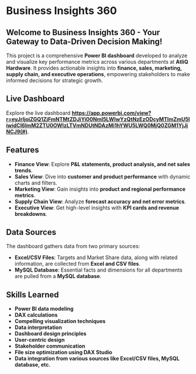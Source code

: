 # Business Insights 360

## Welcome to Business Insights 360 - Your Gateway to Data-Driven Decision Making!

This project is a comprehensive **Power BI dashboard** developed to analyze and visualize key performance metrics across various departments at **AtliQ Hardware**. It provides actionable insights into **finance, sales, marketing, supply chain, and executive operations**, empowering stakeholders to make informed decisions for strategic growth.

## Live Dashboard
Explore the live dashboard **https://app.powerbi.com/view?r=eyJrIjoiZGQ1ZjFmNTMtZDJiYi00NmI5LWIwYzQtNzEzODcyMTlmZmU5IiwidCI6ImM2ZTU0OWIzLTVmNDUtNDAzMi1hYWU5LWQ0MjQ0ZGM1YjJjNCJ9(#)**.

## Features
- **Finance View**: Explore **P&L statements, product analysis, and net sales trends**.
- **Sales View**: Dive into **customer and product performance** with dynamic charts and filters.
- **Marketing View**: Gain insights into **product and regional performance metrics**.
- **Supply Chain View**: Analyze **forecast accuracy and net error metrics**.
- **Executive View**: Get high-level insights with **KPI cards and revenue breakdowns**.

## Data Sources
The dashboard gathers data from two primary sources:

- **Excel/CSV Files**: Targets and Market Share data, along with related information, are collected from **Excel and CSV files**.
- **MySQL Database**: Essential facts and dimensions for all departments are pulled from a **MySQL database**.

## Skills Learned
- **Power BI data modeling**
- **DAX calculations**
- **Compelling visualization techniques**
- **Data interpretation**
- **Dashboard design principles**
- **User-centric design**
- **Stakeholder communication**
- **File size optimization using DAX Studio**
- **Data integration from various sources like Excel/CSV files, MySQL database, etc.**

